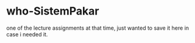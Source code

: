 # who-SistemPakar
one of the lecture assignments at that time, just wanted to save it here in case i needed it.
